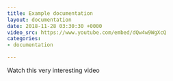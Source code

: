 ```yaml
---
title: Example documentation
layout: documentation
date: 2018-11-28 03:30:30 +0000
video_src: https://www.youtube.com/embed/dQw4w9WgXcQ
categories:
- documentation

---
```

Watch this very interesting video